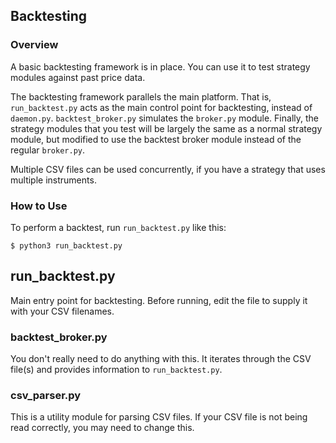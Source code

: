 ## Backtesting


### Overview

A basic backtesting framework is in place. You can use it to test strategy modules against past price data.

The backtesting framework parallels the main platform. That is, `run_backtest.py` acts as the main control point for backtesting, instead of `daemon.py`. `backtest_broker.py` simulates the `broker.py` module. Finally, the strategy modules that you test will be largely the same as a normal strategy module, but modified to use the backtest broker module instead of the regular `broker.py`.

Multiple CSV files can be used concurrently, if you have a strategy that uses multiple instruments.

### How to Use

To perform a backtest, run `run_backtest.py` like this:

`$ python3 run_backtest.py`

## run_backtest.py

Main entry point for backtesting. Before running, edit the file to supply it with your CSV filenames.

### backtest_broker.py

You don't really need to do anything with this. It iterates through the CSV file(s) and provides information to `run_backtest.py`.

### csv_parser.py

This is a utility module for parsing CSV files. If your CSV file is not being read correctly, you may need to change this.


